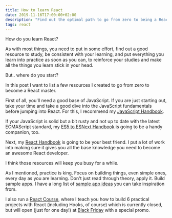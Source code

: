 ```yaml
---
title: How to learn React
date: 2019-11-16T17:00:00+02:00
description: "Find out the optimal path to go from zero to being a React master"
tags: react
---
```


How do you learn React?

As with most things, you need to put in some effort, find out a good resource to study, be consistent with your learning, and put everything you learn into practice as soon as you can, to reinforce your studies and make all the things you learn stick in your head.

But.. where do you start?

In this post I want to list a few resources I created to go from zero to become a React master.

First of all, you'll need a good base of JavaScript. If you are just starting out, take your time and take a good dive into the JavaScript fundamentals before jumping into React. For this, I recommend my [JavaScript Handbook](/page/javascript-handbook/).

If your JavaScript is solid but a bit rusty and not up to date with the latest ECMAScript standard, my [ES5 to ESNext Handbook](/page/es5-to-esnext) is going to be a handy companion, too.

Next, my [React Handbook](/page/react-handbook) is going to be your best friend. I put a lot of work into making sure it gives you all the base knowledge you need to become an awesome React developer.

I think those resources will keep you busy for a while.

As I mentioned, practice is king. Focus on building things, even simple ones, every day as you are learning. Don't just read through theory, apply it. Build sample apps. I have a long list of [sample app ideas](/sample-app-ideas/) you can take inspiration from.

I also run a [React Course](https://thereactcourse.com/), where I teach you how to build 6 practical projects with React (including Hooks, of course) which is currently closed, but will open (just for one day!) at [Black Friday](/page/blackfriday/) with a special promo.